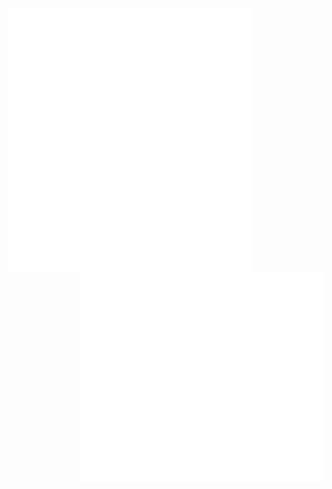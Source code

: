 <div>
<img width="390" align="left" src="./metrics/metrics.svg"> 
</div>
<div width="20%" >

<img align="right" width="390" src="./assets/introduction.svg"> 
